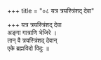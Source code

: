 +++
title = "०८ यत्र त्रयस्त्रिंशद् देवा"

+++
यत्र त्रयस्त्रिंशद् देवा  
अङ्गा गात्राणि भेजिरे ।  
तान् वै त्रयस्त्रिंशद् देवान्  
एके ब्रह्मविदो विदुः ॥
